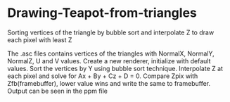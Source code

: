 # Drawing-Teapot-from-triangles
Sorting vertices of the triangle by bubble sort and interpolate Z to draw each pixel  with least Z

The .asc files contains vertices of the triangles with NormalX, NormalY, NormalZ, U and V values.
Create a new renderer, initialize with default values.
Sort the vertices by Y using bubble sort technique.
Interpolate Z at each pixel and solve for Ax + By + Cz + D = 0.
Compare Zpix with Zfb(framebuffer), lower value wins and write the same to framebuffer.
Output can be seen in the ppm file
